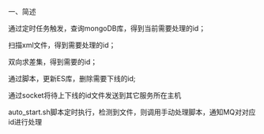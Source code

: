 一、简述

通过定时任务触发，查询mongoDB库，得到当前需要处理的id；

扫描xml文件，得到需要处理的id；

双向求差集，得到需要的id；

通过脚本，更新ES库，删除需要下线的id;

通过socket将待上下线的id文件发送到其它服务所在主机

auto_start.sh脚本定时执行，检测到文件，则调用手动处理脚本，通知MQ对对应id进行处理
